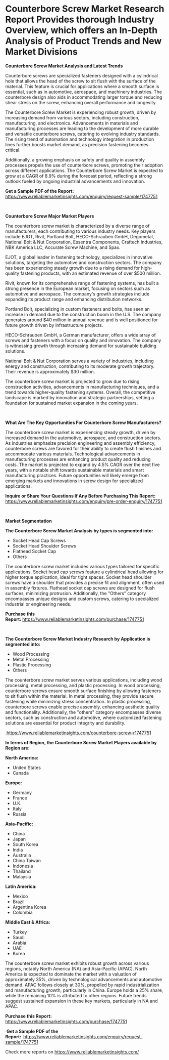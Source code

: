 <p><h1>Counterbore Screw Market Research Report Provides thorough Industry Overview, which offers an In-Depth Analysis of Product Trends and New Market Divisions</h1></p><p><strong>Counterbore Screw Market Analysis and Latest Trends</strong></p>
<p><p>Counterbore screws are specialized fasteners designed with a cylindrical hole that allows the head of the screw to sit flush with the surface of the material. This feature is crucial for applications where a smooth surface is essential, such as in automotive, aerospace, and machinery industries. The counterbore design also aids in accommodating larger torque and reducing shear stress on the screw, enhancing overall performance and longevity.</p><p>The Counterbore Screw Market is experiencing robust growth, driven by increasing demand from various sectors, including construction, manufacturing, and electronics. Advancements in materials and manufacturing processes are leading to the development of more durable and versatile counterbore screws, catering to evolving industry standards. The rising trend of automation and technology integration in production lines further boosts market demand, as precision fastening becomes critical.</p><p>Additionally, a growing emphasis on safety and quality in assembly processes propels the use of counterbore screws, promoting their adoption across different applications. The Counterbore Screw Market is expected to grow at a CAGR of 8.9% during the forecast period, reflecting a strong outlook fueled by ongoing industrial advancements and innovation.</p></p>
<p><strong>Get a Sample PDF of the Report:&nbsp;</strong> <a href="https://www.reliablemarketinsights.com/enquiry/request-sample/1747751?utm_campaign=3204&utm_medium=2&utm_source=Github&utm_content=ia&utm_term=09042025&utm_id=counterbore-screw">https://www.reliablemarketinsights.com/enquiry/request-sample/1747751</a></p>
<p>&nbsp;</p>
<p><strong>Counterbore Screw Major Market Players</strong></p>
<p><p>The counterbore screw market is characterized by a diverse range of manufacturers, each contributing to various industry needs. Key players include EJOT, Rivit, Portland Bolt, HECO-Schrauben GmbH, Degometal, National Bolt & Nut Corporation, Essentra Components, Craftech Industries, NBK America LLC, Accurate Screw Machine, and Spax.</p><p>EJOT, a global leader in fastening technology, specializes in innovative solutions, targeting the automotive and construction sectors. The company has been experiencing steady growth due to a rising demand for high-quality fastening products, with an estimated revenue of over $500 million.</p><p>Rivit, known for its comprehensive range of fastening systems, has built a strong presence in the European market, focusing on sectors such as automotive and aerospace. The company's growth strategies include expanding its product range and enhancing distribution networks.</p><p>Portland Bolt, specializing in custom fasteners and bolts, has seen an increase in demand due to the construction boom in the U.S. The company generates around $40 million in annual revenue and is well positioned for future growth driven by infrastructure projects.</p><p>HECO-Schrauben GmbH, a German manufacturer, offers a wide array of screws and fasteners with a focus on quality and innovation. The company is witnessing growth through increasing demand for sustainable building solutions.</p><p>National Bolt & Nut Corporation serves a variety of industries, including energy and construction, contributing to its moderate growth trajectory. Their revenue is approximately $30 million.</p><p>The counterbore screw market is projected to grow due to rising construction activities, advancements in manufacturing techniques, and a trend towards higher-quality fastening systems. Overall, the competitive landscape is marked by innovation and strategic partnerships, setting a foundation for sustained market expansion in the coming years.</p></p>
<p>&nbsp;</p>
<p><strong>What Are The Key Opportunities For Counterbore Screw Manufacturers?</strong></p>
<p><p>The counterbore screw market is experiencing steady growth, driven by increased demand in the automotive, aerospace, and construction sectors. As industries emphasize precision engineering and assembly efficiency, counterbore screws are favored for their ability to create flush finishes and accommodate various materials. Technological advancements in manufacturing processes are enhancing product quality and reducing costs. The market is projected to expand by 4.5% CAGR over the next five years, with a notable shift towards sustainable materials and smart manufacturing practices. Future opportunities will likely emerge from emerging markets and innovations in screw design for specialized applications.</p></p>
<p><strong>Inquire or Share Your Questions If Any Before Purchasing This Report:</strong> <a href="https://www.reliablemarketinsights.com/enquiry/pre-order-enquiry/1747751?utm_campaign=3204&utm_medium=2&utm_source=Github&utm_content=ia&utm_term=09042025&utm_id=counterbore-screw">https://www.reliablemarketinsights.com/enquiry/pre-order-enquiry/1747751</a></p>
<p>&nbsp;</p>
<p><strong>Market Segmentation</strong></p>
<p><strong>The Counterbore Screw Market Analysis by types is segmented into:</strong></p>
<p><ul><li>Socket Head Cap Screws</li><li>Socket Head Shoulder Screws</li><li>Flathead Socket Cap</li><li>Others</li></ul></p>
<p><p>The counterbore screw market includes various types tailored for specific applications. Socket head cap screws feature a cylindrical head allowing for higher torque application, ideal for tight spaces. Socket head shoulder screws have a shoulder that provides a precise fit and alignment, often used in assembly fixtures. Flathead socket cap screws are designed for flush surfaces, minimizing protrusion. Additionally, the "Others" category encompasses unique designs and custom screws, catering to specialized industrial or engineering needs.</p></p>
<p><strong>Purchase this Report:&nbsp;</strong><a href="https://www.reliablemarketinsights.com/purchase/1747751?utm_campaign=3204&utm_medium=2&utm_source=Github&utm_content=ia&utm_term=09042025&utm_id=counterbore-screw">https://www.reliablemarketinsights.com/purchase/1747751</a></p>
<p>&nbsp;</p>
<p><strong>The Counterbore Screw Market Industry Research by Application is segmented into:</strong></p>
<p><ul><li>Wood Processing</li><li>Metal Processing</li><li>Plastic Processing</li><li>Others</li></ul></p>
<p><p>The counterbore screw market serves various applications, including wood processing, metal processing, and plastic processing. In wood processing, counterbore screws ensure smooth surface finishing by allowing fasteners to sit flush within the material. In metal processing, they provide secure fastening while minimizing stress concentration. In plastic processing, counterbore screws enable precise assembly, enhancing aesthetic quality and functionality. Additionally, the "others" category encompasses diverse sectors, such as construction and automotive, where customized fastening solutions are essential for product integrity and durability.</p></p>
<p><a href="https://www.reliablemarketinsights.com/counterbore-screw-r1747751?utm_campaign=3204&utm_medium=2&utm_source=Github&utm_content=ia&utm_term=09042025&utm_id=counterbore-screw">&nbsp;https://www.reliablemarketinsights.com/counterbore-screw-r1747751</a></p>
<p><strong>In terms of Region, the Counterbore Screw Market Players available by Region are:</strong></p>
<p>
    <p> <strong> North America: </strong>
        <ul>
            <li>United States</li>
            <li>Canada</li>
        </ul>
        </p> 
    <p> <strong> Europe: </strong>
        <ul>
            <li>Germany</li>
            <li>France</li>
            <li>U.K.</li>
            <li>Italy</li>
            <li>Russia</li>
        </ul>
        </p> 
    <p> <strong> Asia-Pacific: </strong>
        <ul>
            <li>China</li>
            <li>Japan</li>
            <li>South Korea</li>
            <li>India</li>
            <li>Australia</li>
            <li>China Taiwan</li>
            <li>Indonesia</li>
            <li>Thailand</li>
            <li>Malaysia</li>
        </ul>
        </p> 
    <p> <strong> Latin America: </strong>
        <ul>
            <li>Mexico</li>
            <li>Brazil</li>
            <li>Argentina Korea</li>
            <li>Colombia</li>
        </ul>
        </p> 
    <p> <strong> Middle East & Africa: </strong>
        <ul>
            <li>Turkey</li>
            <li>Saudi</li>
            <li>Arabia</li>
            <li>UAE</li>
            <li>Korea</li>
        </ul>
    </p>
    </p>
<p><p>The counterbore screw market exhibits robust growth across various regions, notably North America (NA) and Asia-Pacific (APAC). North America is expected to dominate the market with a valuation of approximately 35%, driven by technological advancements and automotive demand. APAC follows closely at 30%, propelled by rapid industrialization and manufacturing growth, particularly in China. Europe holds a 25% share, while the remaining 10% is attributed to other regions. Future trends suggest sustained expansion in these key markets, particularly in NA and APAC.</p></p>
<p><strong>Purchase this Report: </strong><a href="https://www.reliablemarketinsights.com/purchase/1747751?utm_campaign=3204&utm_medium=2&utm_source=Github&utm_content=ia&utm_term=09042025&utm_id=counterbore-screw">https://www.reliablemarketinsights.com/purchase/1747751</a></p>
<p>&nbsp;<strong>Get a Sample PDF of the Report:&nbsp;&nbsp;</strong><a href="https://www.reliablemarketinsights.com/enquiry/request-sample/1747751?utm_campaign=3204&utm_medium=2&utm_source=Github&utm_content=ia&utm_term=09042025&utm_id=counterbore-screw">https://www.reliablemarketinsights.com/enquiry/request-sample/1747751</a></p>
<p><strong></strong></p>
<p>Check more reports on <a href="https://www.reliablemarketinsights.com/?utm_campaign=3204&utm_medium=2&utm_source=Github&utm_content=ia&utm_term=09042025&utm_id=counterbore-screw">https://www.reliablemarketinsights.com/</a></p>